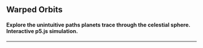## Warped Orbits
#### Explore the unintuitive paths planets trace through the celestial sphere. Interactive p5.js simulation.
---
